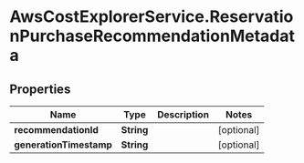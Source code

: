 # AwsCostExplorerService.ReservationPurchaseRecommendationMetadata

## Properties

Name | Type | Description | Notes
------------ | ------------- | ------------- | -------------
**recommendationId** | **String** |  | [optional] 
**generationTimestamp** | **String** |  | [optional] 


